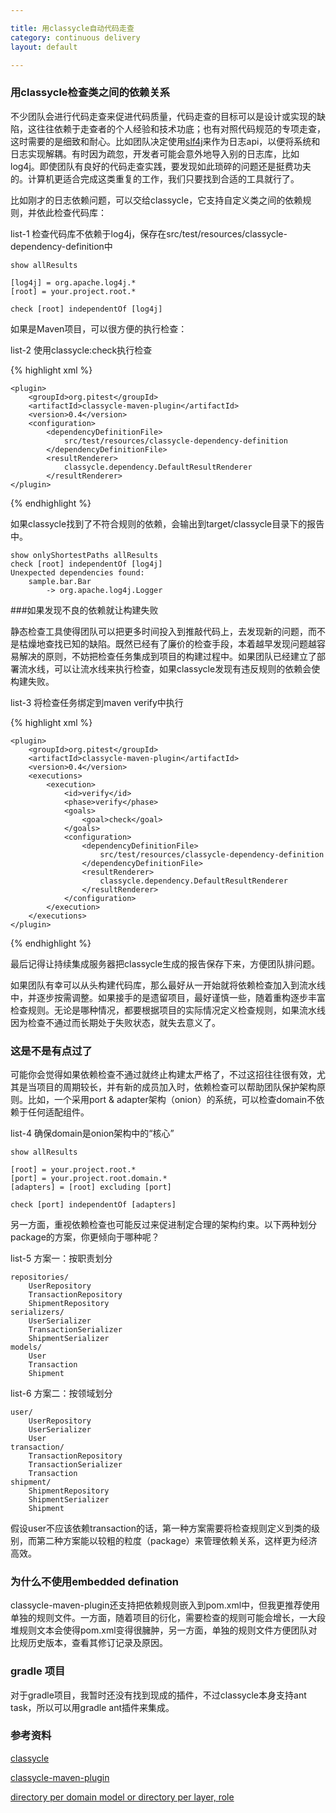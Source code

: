 ```yaml
---

title: 用classycle自动代码走查  
category: continuous delivery  
layout: default

---
```


### 用classycle检查类之间的依赖关系

不少团队会进行代码走查来促进代码质量，代码走查的目标可以是设计或实现的缺陷，这往往依赖于走查者的个人经验和技术功底；也有对照代码规范的专项走查，这时需要的是细致和耐心。比如团队决定使用[slf4j](http://www.slf4j.org/manual.html)来作为日志api，以便将系统和日志实现解耦。有时因为疏忽，开发者可能会意外地导入别的日志库，比如log4j。即使团队有良好的代码走查实践，要发现如此琐碎的问题还是挺费功夫的。计算机更适合完成这类重复的工作，我们只要找到合适的工具就行了。

比如刚才的日志依赖问题，可以交给classycle，它支持自定义类之间的依赖规则，并依此检查代码库：

list-1 检查代码库不依赖于log4j，保存在src/test/resources/classycle-dependency-definition中

    show allResults

    [log4j] = org.apache.log4j.*
    [root] = your.project.root.*

    check [root] independentOf [log4j]

如果是Maven项目，可以很方便的执行检查：

list-2 使用classycle:check执行检查

{% highlight xml %}

    <plugin>
        <groupId>org.pitest</groupId>
        <artifactId>classycle-maven-plugin</artifactId>
        <version>0.4</version>
        <configuration>
            <dependencyDefinitionFile>
                src/test/resources/classycle-dependency-definition
            </dependencyDefinitionFile>
            <resultRenderer>
                classycle.dependency.DefaultResultRenderer
            </resultRenderer>
    </plugin>

{% endhighlight %}


如果classycle找到了不符合规则的依赖，会输出到target/classycle目录下的报告中。

    show onlyShortestPaths allResults
    check [root] independentOf [log4j]
    Unexpected dependencies found:
        sample.bar.Bar
    		-> org.apache.log4j.Logger



###如果发现不良的依赖就让构建失败

静态检查工具使得团队可以把更多时间投入到推敲代码上，去发现新的问题，而不是枯燥地查找已知的缺陷。既然已经有了廉价的检查手段，本着越早发现问题越容易解决的原则，不妨把检查任务集成到项目的构建过程中。如果团队已经建立了部署流水线，可以让流水线来执行检查，如果classycle发现有违反规则的依赖会使构建失败。

list-3 将检查任务绑定到maven verify中执行

{% highlight xml %}

    <plugin>
    	<groupId>org.pitest</groupId>
        <artifactId>classycle-maven-plugin</artifactId>
        <version>0.4</version>
        <executions>
        	<execution>
            	<id>verify</id>
                <phase>verify</phase>
                <goals>
                	<goal>check</goal>
                </goals>
                <configuration>
                    <dependencyDefinitionFile>
                        src/test/resources/classycle-dependency-definition
                    </dependencyDefinitionFile>
                    <resultRenderer>
                        classycle.dependency.DefaultResultRenderer
                    </resultRenderer>
                </configuration>
            </execution>
        </executions>
	</plugin>

{% endhighlight %}

最后记得让持续集成服务器把classycle生成的报告保存下来，方便团队排问题。  

如果团队有幸可以从头构建代码库，那么最好从一开始就将依赖检查加入到流水线中，并逐步按需调整。如果接手的是遗留项目，最好谨慎一些，随着重构逐步丰富检查规则。无论是哪种情况，都要根据项目的实际情况定义检查规则，如果流水线因为检查不通过而长期处于失败状态，就失去意义了。

### 这是不是有点过了

可能你会觉得如果依赖检查不通过就终止构建太严格了，不过这招往往很有效，尤其是当项目的周期较长，并有新的成员加入时，依赖检查可以帮助团队保护架构原则。比如，一个采用port & adapter架构（onion）的系统，可以检查domain不依赖于任何适配组件。

list-4 确保domain是onion架构中的“核心”

    show allResults

    [root] = your.project.root.*
    [port] = your.project.root.domain.*
    [adapters] = [root] excluding [port]

    check [port] independentOf [adapters]

另一方面，重视依赖检查也可能反过来促进制定合理的架构约束。以下两种划分package的方案，你更倾向于哪种呢？

list-5 方案一：按职责划分

	repositories/
    	UserRepository
    	TransactionRepository
    	ShipmentRepository
	serializers/
    	UserSerializer
    	TransactionSerializer
    	ShipmentSerializer
	models/
    	User
    	Transaction
    	Shipment

list-6 方案二：按领域划分

	user/
    	UserRepository
    	UserSerializer
    	User
	transaction/
    	TransactionRepository
    	TransactionSerializer
    	Transaction
	shipment/
    	ShipmentRepository
    	ShipmentSerializer
    	Shipment

假设user不应该依赖transaction的话，第一种方案需要将检查规则定义到类的级别，而第二种方案能以较粗的粒度（package）来管理依赖关系，这样更为经济高效。

### 为什么不使用embedded defination  

classycle-maven-plugin还支持把依赖规则嵌入到pom.xml中，但我更推荐使用单独的规则文件。一方面，随着项目的衍化，需要检查的规则可能会增长，一大段堆规则文本会使得pom.xml变得很臃肿，另一方面，单独的规则文件方便团队对比规历史版本，查看其修订记录及原因。

### gradle 项目  

对于gradle项目，我暂时还没有找到现成的插件，不过classycle本身支持ant task，所以可以用gradle ant插件来集成。

### 参考资料

[classycle](http://classycle.sourceforge.net/)

[classycle-maven-plugin](https://github.com/hcoles/classycle-maven-plugin)

[directory per domain model or directory per layer, role](http://stackoverflow.com/questions/21225937/directory-per-domain-model-or-directory-per-layer-role/21226273#21226273)
